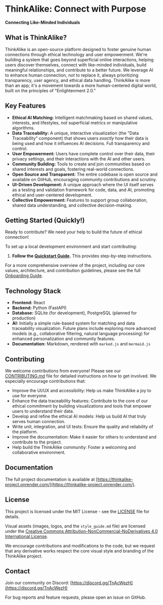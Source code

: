 # ThinkAlike: Connect with Purpose

**Connecting Like-Minded Individuals**

## What is ThinkAlike?

ThinkAlike is an open-source platform designed to foster genuine human connections through ethical technology and user empowerment. We're building a system that goes beyond superficial online interactions, helping users discover themselves, connect with like-minded individuals, build meaningful relationships, and contribute to a better future. We leverage AI to enhance human connection, *not* to replace it, always prioritizing transparency, user agency, and ethical data handling. ThinkAlike is more than an app; it's a movement towards a more human-centered digital world, built on the principles of "Enlightenment 2.0."

## Key Features

*   **Ethical AI Matching:** Intelligent matchmaking based on shared values, interests, and lifestyles, *not* superficial metrics or manipulative algorithms.
*   **Data Traceability:** A unique, interactive visualization (the "Data Traceability" component) that shows users *exactly* how their data is being used and how it influences AI decisions. Full transparency and control.
*   **User Empowerment:** Users have complete control over their data, their privacy settings, and their interactions with the AI and other users.
*   **Community Building:** Tools to create and join communities based on shared interests and goals, fostering real-world connections.
*   **Open Source and Transparent:** The entire codebase is open source and available on GitHub, encouraging community contributions and scrutiny.
*   **UI-Driven Development:** A unique approach where the UI itself serves as a testing and validation framework for code, data, and AI, promoting ethical and user-centered development.
*   **Collective Empowerment:** Features to support group collaboration, shared data understanding, and collective decision-making.

## Getting Started (Quickly!)

Ready to contribute? We need your help to build the future of ethical connection!

To set up a local development environment and start contributing:

1.  **Follow the [Quickstart Guide](docs/guides/implementation_guides/mvp_implementation_guide.md).** This provides step-by-step instructions.

For a more comprehensive overview of the project, including our core values, architecture, and contribution guidelines, please see the full [Onboarding Guide](docs/core/onboarding_guide.md).

## Technology Stack

*   **Frontend:** React
*   **Backend:** Python (FastAPI)
*   **Database:** SQLite (for development), PostgreSQL (planned for production)
*   **AI:** Initially a simple rule-based system for matching and data traceability visualization. Future plans include exploring more advanced models (e.g., collaborative filtering, natural language processing) for enhanced personalization and community features.
*   **Documentation:** Markdown, rendered with `marked.js` and `mermaid.js`

## Contributing

We welcome contributions from everyone! Please see our [CONTRIBUTING.md](docs/core/contributing.md) file for detailed instructions on how to get involved. We especially encourage contributions that:

*   Improve the UI/UX and accessibility: Help us make ThinkAlike a joy to use for everyone.
*   Enhance the data traceability features: Contribute to the core of our ethical commitment by building visualizations and tools that empower users to understand their data.
*   Develop and refine the ethical AI models: Help us build AI that truly serves human connection.
*   Write unit, integration, and UI tests: Ensure the quality and reliability of the platform.
*   Improve the documentation: Make it easier for others to understand and contribute to the project.
*   Help build the ThinkAlike community: Foster a welcoming and collaborative environment.

## Documentation

The full project documentation is available at [https://thinkalike-project.onrender.com/](https://thinkalike-project.onrender.com/).

## License

This project is licensed under the MIT License - see the [LICENSE](LICENSE) file for details.

Visual assets (images, logos, and the `style_guide.md` file) are licensed under the [Creative Commons Attribution-NonCommercial-NoDerivatives 4.0 International License](https://creativecommons.org/licenses/by-nc-nd/4.0/).

We encourage contributions and modifications to the code, but we request that any derivative works respect the core visual style and branding of the ThinkAlike project.

## Contact

Join our community on Discord: [https://discord.gg/TnAcWezH](https://discord.gg/TnAcWezH)

For bug reports and feature requests, please open an issue on GitHub.
